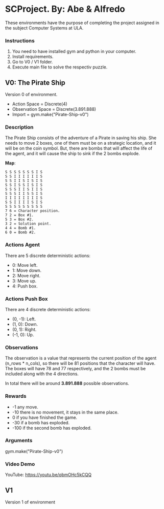 # SCProject. By: Abe & Alfredo

These environments have the purpose of completing the project assigned in the subject Computer Systems at ULA.

### Instructions

1. You need to have installed gym and python in your computer.
2. Install requirements.
3. Go to V0 / V1 folder.
4. Execute main file to solve the respectiv puzzle.

## V0: The Pirate Ship
Version 0 of environment.

- Action Space = Discrete(4)
- Observation Space = Discrete(3.891.888)
- Import = gym.make("Pirate-Ship-v0")

### Description
The Pirate Ship consists of the adventure of a Pirate in saving his ship. She needs to move 2 boxes, one of them must be on a strategic location, and it will be on the coin symbol. But, there are bombs that will affect the life of the agent, and it will cause the ship to sink if the 2 bombs explode.

**Map**:
```
S S S S S S S I S
S S I I I I I I S
S S I I S I S I S
S S I S S I S I S
S S S I I S I I S
S S S I I S S I S
I I I I I I I I S
S S I I I I S I S
S S S S S S S S S
7 6 = Character position.
7 2 = Box #1.
5 3 = Box #2.
3 2 = Solution point.
4 4 = Bomb #1.
6 0 = Bomb #2.
```
### Actions Agent
There are 5 discrete deterministic actions:
- 0: Move left.
- 1: Move down.
- 2: Move right.
- 3: Move up.
- 4: Push box.
### Actions Push Box
There are 4 discrete deterministic actions:
- (0, -1): Left.
- (1, 0): Down.
- (0, 1): Right.
- (-1, 0): Up.
### Observations
The observation is a value that represents the current position of the agent (n_rows * n_cols), so there will be 81 positions that the character will have. The boxes will have 78 and 77 respectively, and the 2 bombs must be included along with the 4 directions.

In total there will be around **3.891.888** possible observations.

### Rewards
- -1 any move.
- -10 there is no movement, it stays in the same place.
- 0 if you have finished the game.
- -30 if a bomb has exploded.
- -100 if the second bomb has exploded.

### Arguments
gym.make("Pirate-Ship-v0")

### Video Demo
YouTube: https://youtu.be/qbmOHc5kCQQ

## V1
Version 1 of environment
